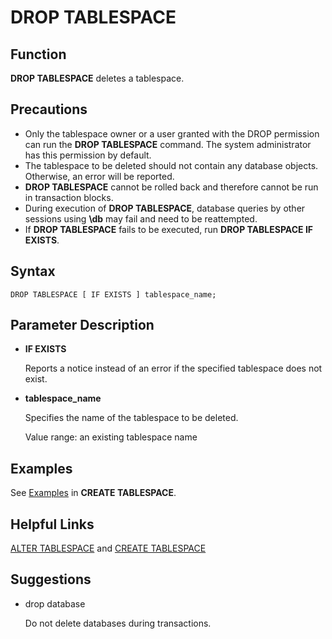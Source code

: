 # DROP TABLESPACE<a name="EN-US_TOPIC_0289899918"></a>

## Function<a name="en-us_topic_0283137549_en-us_topic_0237122153_en-us_topic_0059779073_s73f8a05d2e0248f18e34a613fcde3fb6"></a>

**DROP TABLESPACE**  deletes a tablespace.

## Precautions<a name="en-us_topic_0283137549_en-us_topic_0237122153_en-us_topic_0059779073_s8573862b21234deaa562c0502d4cae55"></a>

-   Only the tablespace owner or a user granted with the DROP permission can run the  **DROP TABLESPACE**  command. The system administrator has this permission by default.
-   The tablespace to be deleted should not contain any database objects. Otherwise, an error will be reported.
-   **DROP TABLESPACE**  cannot be rolled back and therefore cannot be run in transaction blocks.
-   During execution of  **DROP TABLESPACE**, database queries by other sessions using  **\\db**  may fail and need to be reattempted.
-   If  **DROP TABLESPACE**  fails to be executed, run  **DROP TABLESPACE IF EXISTS**.

## Syntax<a name="en-us_topic_0283137549_en-us_topic_0237122153_en-us_topic_0059779073_s6c3564e4565e4a808f931d50ab12c041"></a>

```
DROP TABLESPACE [ IF EXISTS ] tablespace_name;
```

## Parameter Description<a name="en-us_topic_0283137549_en-us_topic_0237122153_en-us_topic_0059779073_sd3609e09c22149eba3e6e64c989573b6"></a>

-   **IF EXISTS**

    Reports a notice instead of an error if the specified tablespace does not exist.

-   **tablespace\_name**

    Specifies the name of the tablespace to be deleted.

    Value range: an existing tablespace name


## Examples<a name="en-us_topic_0283137549_en-us_topic_0237122153_en-us_topic_0059779073_sbcb08a6a5edc433b951080b230808c35"></a>

See  [Examples](en-us_topic_0283137328.md#en-us_topic_0237122120_en-us_topic_0059777670_s4e5e97caa377440d87fad0d49b56323e)  in  **CREATE TABLESPACE**.

## Helpful Links<a name="en-us_topic_0283137549_en-us_topic_0237122153_en-us_topic_0059779073_s5f1d0e75c90d465fadd639b26f10ab64"></a>

[ALTER TABLESPACE](en-us_topic_0283137270.md)  and  [CREATE TABLESPACE](en-us_topic_0283137328.md)

## Suggestions<a name="en-us_topic_0283137549_en-us_topic_0237122153_en-us_topic_0059779073_section29255108114255"></a>

-   drop database

    Do not delete databases during transactions.


